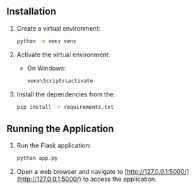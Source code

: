 ## Installation

1. Create a virtual environment:

   ```bash
   python -m venv venv
   ```

2. Activate the virtual environment:

   - On Windows:

     ```bash
     venv\Scripts\activate
     ```

3. Install the dependencies from the:

   ```bash
   pip install -r requirements.txt
   ```

## Running the Application

1. Run the Flask application:

   ```bash
   python app.py
   ```

2. Open a web browser and navigate to [http://127.0.0.1:5000/](http://127.0.0.1:5000/) to access the application.
